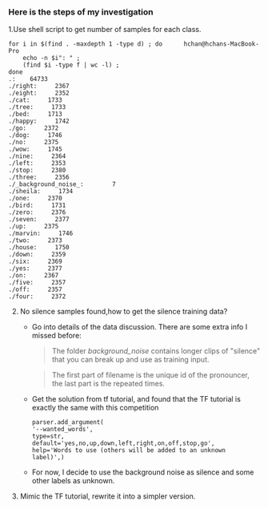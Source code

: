### Here is the steps of my investigation

1.Use shell script to get number of samples for each class.
```
for i in $(find . -maxdepth 1 -type d) ; do      hchan@hchans-MacBook-Pro
    echo -n $i": " ;
    (find $i -type f | wc -l) ;
done
.:    64733
./right:     2367
./eight:     2352
./cat:     1733
./tree:     1733
./bed:     1713
./happy:     1742
./go:     2372
./dog:     1746
./no:     2375
./wow:     1745
./nine:     2364
./left:     2353
./stop:     2380
./three:     2356
./_background_noise_:        7
./sheila:     1734
./one:     2370
./bird:     1731
./zero:     2376
./seven:     2377
./up:     2375
./marvin:     1746
./two:     2373
./house:     1750
./down:     2359
./six:     2369
./yes:     2377
./on:     2367
./five:     2357
./off:     2357
./four:     2372

```

2. No silence samples found,how to get the silence training data?
    + Go into details of the data discussion. There are some extra info I missed before:
        > The folder _background_noise_ contains longer clips of "silence" that you can break up and use as training input.
        
        > The first part of filename is the unique id of the pronouncer, the last part is the repeated times.
        
    + Get the solution from tf tutorial, and found that the TF tutorial is exactly the same with this competition
        ``` 
        parser.add_argument(
        '--wanted_words',
        type=str,
        default='yes,no,up,down,left,right,on,off,stop,go',
        help='Words to use (others will be added to an unknown label)',)
        ```
        
    - For now, I decide to use the background noise as silence and some other labels as unknown.
    
3.  Mimic the TF tutorial, rewrite it into a simpler version.
